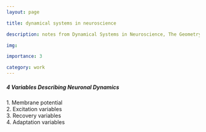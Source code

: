 ```yaml
---
layout: page

title: dynamical systems in neuroscience

description: notes from Dynamical Systems in Neuroscience, The Geometry of Excitability and Bursting by Eugene M. Izhikevich

img: 

importance: 3

category: work
---
```


<h5>4 Variables Describing Neuronal Dynamics</h5>
1. Membrane potential <br>
2. Excitation variables <br>
3. Recovery variables <br>
4. Adaptation variables <br>
